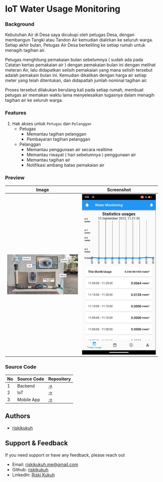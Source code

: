 # IoT Water Usage Monitoring


### Background

Kebutuhan Air di Desa saya dicukupi oleh petugas Desa, dengan membangun Tangki atau Tandon Air kemudian dialirkan ke seluruh warga. Setiap akhir bulan, Petugas Air Desa berkeliling ke setiap rumah untuk menagih tagihan air. 

Petugas menghitung pemakaian bulan sebelumnya ( sudah ada pada Catatan kertas pemakaian air ) dengan pemakaian bulan ini dengan melihat meteran Air, lalu didapatkan selisih pemakaian yang mana selisih tersebut adalah pemakain bulan ini. Kemudian dikalikan dengan harga air setiap meter yang telah ditentukan, dan didapatlah jumlah nominal tagihan air.

Proses tersebut dilakukan berulang kali pada setiap rumah, membuat petugas air memakan waktu lama menyelesaikan tugasnya dalam menagih tagihan air ke seluruh warga.



### Features

1. Hak akses untuk `Petugas` dan `Pelanggan`
   * Petugas
     - Memantau tagihan pelanggan
     - Pembayaran tagihan pelanggan
   * Pelanggan
     * Memantau penggunaan air secara realtime
     * Memantau riwayat ( hari sebelumnya ) penggunaan air
     * Memantau tagihan air
     * Notifikasi ambang batas pemakaian air



### Preview

| Image                                                        | Screenshot                                                   |
| ------------------------------------------------------------ | ------------------------------------------------------------ |
| ![Prototype](https://github.com/riskikukuh/iot-water-usage-monitoring/blob/master/images/prototype.jpg?raw=true) | ![Preview Mobile App](https://github.com/riskikukuh/iot-water-usage-monitoring/blob/master/images/today-usage.jpg?raw=true) |



### Source Code

| No   | Source Code | Repository                                                   |
| ---- | ----------- | ------------------------------------------------------------ |
| 1    | Backend     | [→](https://github.com/riskikukuh/backend-iot-water-usage-monitoring) |
| 2    | IoT         | [→](https://github.com/riskikukuh/esp8266-iot-water-usage-monitoring) |
| 3    | Mobile App  | [→](https://github.com/riskikukuh/mobile-app-iot-water-usage-monitoring) |


## Authors
- [riskikukuh](https://github.com/riskikukuh)


## Support & Feedback

If you need support or have any feedback, please reach out

- Email: [riskikukuh.me@gmail.com](mailto:riskikukuh.me@gmail.com)
- Github: [riskikukuh](https://github.com/riskikukuh)
- LinkedIn: [Riski Kukuh](https://www.linkedin.com/in/riski-kukuh/)